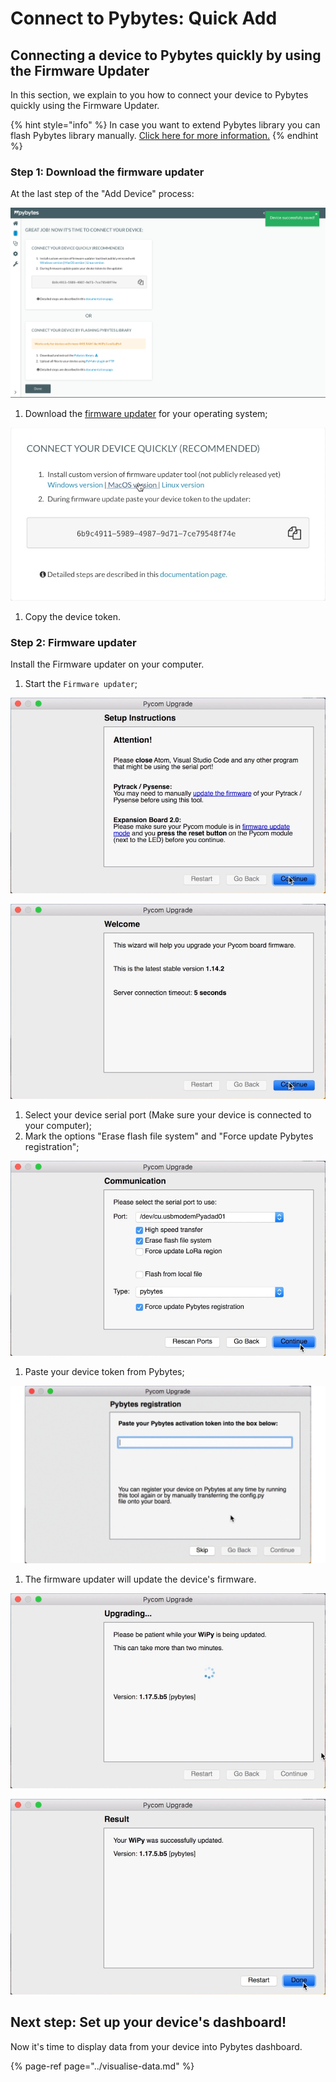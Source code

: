 # Connect to Pybytes: Quick Add

## Connecting a device to Pybytes quickly by using the Firmware Updater

In this section, we explain to you how to connect your device to Pybytes quickly using the Firmware Updater.

{% hint style="info" %}
In case you want to extend Pybytes library you can flash Pybytes library manually. [Click here for more information.](flash.md)
{% endhint %}

### Step 1: Download the firmware updater

At the last step of the "Add Device" process:

![](../../.gitbook/assets/7-1.png)

1. Download the [firmware updater](https://pycom.io/downloads/) for your operating system;

![](../../.gitbook/assets/8-1.png)

1. Copy the device token.

### Step 2: Firmware updater

Install the Firmware updater on your computer.

1. Start the `Firmware updater`;

![](../../.gitbook/assets/1-1.png)

![](../../.gitbook/assets/2%20%281%29.png)

1. Select your device serial port \(Make sure your device is connected to your computer\);
2. Mark the options "Erase flash file system" and "Force update Pybytes registration";

![](../../.gitbook/assets/3.png)

1. Paste your device token from Pybytes;

![](../../.gitbook/assets/5-1.gif)

1. The firmware updater will update the device's firmware.

![](../../.gitbook/assets/6%20%281%29.png)

![](../../.gitbook/assets/7%20%282%29.png)

## Next step: Set up your device's dashboard!

Now it's time to display data from your device into Pybytes dashboard.

{% page-ref page="../visualise-data.md" %}

